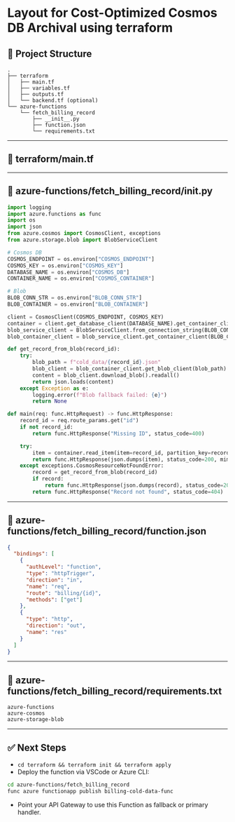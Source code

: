 # Layout for Cost-Optimized Cosmos DB Archival using terraform

## 📁 Project Structure
```
.
├── terraform
│   ├── main.tf
│   ├── variables.tf
│   ├── outputs.tf
│   └── backend.tf (optional)
└── azure-functions
    └── fetch_billing_record
        ├── __init__.py
        ├── function.json
        └── requirements.txt
```

---

## 📂 terraform/main.tf
<Insert the previously provided full Terraform configuration here>

---

## 📂 azure-functions/fetch_billing_record/__init__.py
```python
import logging
import azure.functions as func
import os
import json
from azure.cosmos import CosmosClient, exceptions
from azure.storage.blob import BlobServiceClient

# Cosmos DB
COSMOS_ENDPOINT = os.environ["COSMOS_ENDPOINT"]
COSMOS_KEY = os.environ["COSMOS_KEY"]
DATABASE_NAME = os.environ["COSMOS_DB"]
CONTAINER_NAME = os.environ["COSMOS_CONTAINER"]

# Blob
BLOB_CONN_STR = os.environ["BLOB_CONN_STR"]
BLOB_CONTAINER = os.environ["BLOB_CONTAINER"]

client = CosmosClient(COSMOS_ENDPOINT, COSMOS_KEY)
container = client.get_database_client(DATABASE_NAME).get_container_client(CONTAINER_NAME)
blob_service_client = BlobServiceClient.from_connection_string(BLOB_CONN_STR)
blob_container_client = blob_service_client.get_container_client(BLOB_CONTAINER)

def get_record_from_blob(record_id):
    try:
        blob_path = f"cold_data/{record_id}.json"
        blob_client = blob_container_client.get_blob_client(blob_path)
        content = blob_client.download_blob().readall()
        return json.loads(content)
    except Exception as e:
        logging.error(f"Blob fallback failed: {e}")
        return None

def main(req: func.HttpRequest) -> func.HttpResponse:
    record_id = req.route_params.get("id")
    if not record_id:
        return func.HttpResponse("Missing ID", status_code=400)

    try:
        item = container.read_item(item=record_id, partition_key=record_id)
        return func.HttpResponse(json.dumps(item), status_code=200, mimetype="application/json")
    except exceptions.CosmosResourceNotFoundError:
        record = get_record_from_blob(record_id)
        if record:
            return func.HttpResponse(json.dumps(record), status_code=200, mimetype="application/json")
        return func.HttpResponse("Record not found", status_code=404)
```

---

## 📂 azure-functions/fetch_billing_record/function.json
```json
{
  "bindings": [
    {
      "authLevel": "function",
      "type": "httpTrigger",
      "direction": "in",
      "name": "req",
      "route": "billing/{id}",
      "methods": ["get"]
    },
    {
      "type": "http",
      "direction": "out",
      "name": "res"
    }
  ]
}
```

---

## 📂 azure-functions/fetch_billing_record/requirements.txt
```
azure-functions
azure-cosmos
azure-storage-blob
```

---

## ✅ Next Steps
- `cd terraform && terraform init && terraform apply`
- Deploy the function via VSCode or Azure CLI:
```bash
cd azure-functions/fetch_billing_record
func azure functionapp publish billing-cold-data-func
```
- Point your API Gateway to use this Function as fallback or primary handler.
